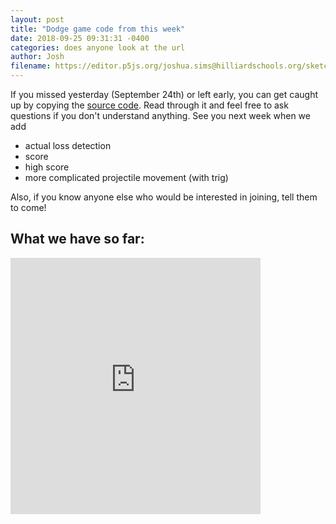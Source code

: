 ```yaml
---
layout: post
title: "Dodge game code from this week"
date: 2018-09-25 09:31:31 -0400
categories: does anyone look at the url
author: Josh
filename: https://editor.p5js.org/joshua.sims@hilliardschools.org/sketches/B1N2E38tX
---
```

If you missed yesterday (September 24th) or left early, you can get caught up by copying the [source code](https://editor.p5js.org/joshua.sims@hilliardschools.org/sketches/B1N2E38tX). Read through it and feel free to ask questions if you don't understand anything. See you next week when we add
* actual loss detection
* score
* high score
* more complicated projectile movement (with trig)

Also, if you know anyone else who would be interested in joining, tell them to come!
## What we have so far:
<iframe height="410" width="400" style="border:none;padding:0;" src="https://editor.p5js.org/embed/B1N2E38tX"></iframe>

